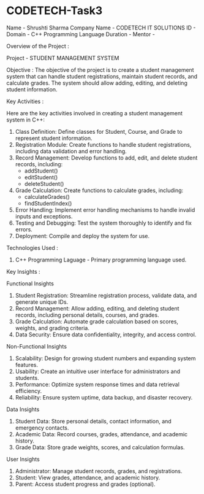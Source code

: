 # CODETECH-Task3

Name - Shrushti Sharma
Company Name - CODETECH IT SOLUTIONS
ID - 
Domain - C++ Programming Language
Duration - 
Mentor - 

Overview of the Project :

Project - STUDENT MANAGEMENT SYSTEM

Objective :
The objective of the project is to create a student management system 
that can handle student registrations, maintain student records, and calculate grades. 
The system should allow adding, editing, and deleting student information.

Key Activities :

Here are the key activities involved in creating a student management system in C++:

1. Class Definition: Define classes for Student, Course, and Grade to represent student information.
2. Registration Module: Create functions to handle student registrations, including data validation and error handling.
3. Record Management: Develop functions to add, edit, and delete student records, including:
    - addStudent()
    - editStudent()
    - deleteStudent()
4. Grade Calculation: Create functions to calculate grades, including:
    - calculateGrades()
    - findStudentIndex()
5. Error Handling: Implement error handling mechanisms to handle invalid inputs and exceptions.
6. Testing and Debugging: Test the system thoroughly to identify and fix errors.
7. Deployment: Compile and deploy the system for use.

Technologies Used :

1. C++ Programming Laguage - Primary programming language used.

Key Insights :

Functional Insights

1. Student Registration: Streamline registration process, validate data, and generate unique IDs.
2. Record Management: Allow adding, editing, and deleting student records, including personal details, courses, and grades.
3. Grade Calculation: Automate grade calculation based on scores, weights, and grading criteria.
4. Data Security: Ensure data confidentiality, integrity, and access control.

Non-Functional Insights

1. Scalability: Design for growing student numbers and expanding system features.
2. Usability: Create an intuitive user interface for administrators and students.
3. Performance: Optimize system response times and data retrieval efficiency.
4. Reliability: Ensure system uptime, data backup, and disaster recovery.

Data Insights

1. Student Data: Store personal details, contact information, and emergency contacts.
2. Academic Data: Record courses, grades, attendance, and academic history.
3. Grade Data: Store grade weights, scores, and calculation formulas.

User Insights

1. Administrator: Manage student records, grades, and registrations.
2. Student: View grades, attendance, and academic history.
3. Parent: Access student progress and grades (optional).

